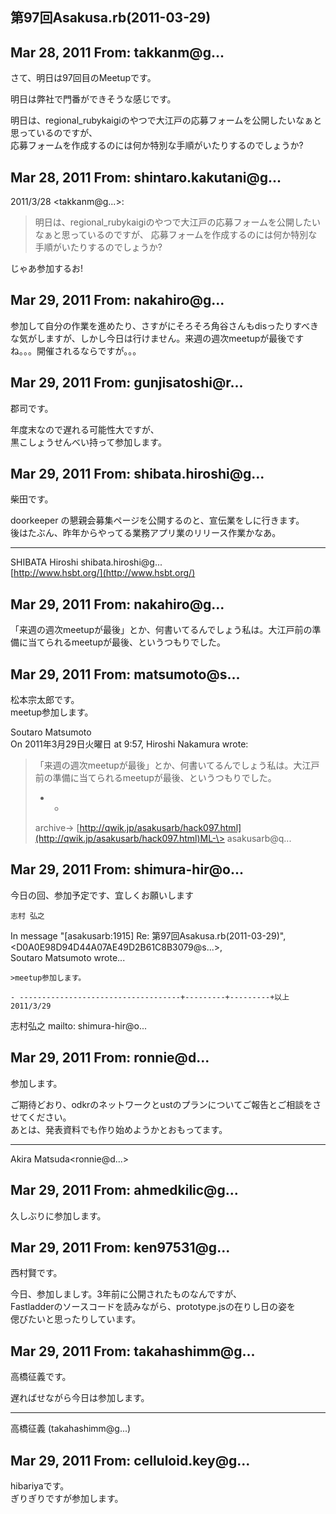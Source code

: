 ## 第97回Asakusa.rb(2011-03-29)

## Mar 28, 2011 From: takkanm@g...

さて、明日は97回目のMeetupです。

明日は弊社で門番ができそうな感じです。

明日は、regional\_rubykaigiのやつで大江戸の応募フォームを公開したいなぁと思っているのですが、  
応募フォームを作成するのには何か特別な手順がいたりするのでしょうか?

## Mar 28, 2011 From: shintaro.kakutani@g...

2011/3/28 \<takkanm@g...\>:

> 明日は、regional\_rubykaigiのやつで大江戸の応募フォームを公開したいなぁと思っているのですが、 応募フォームを作成するのには何か特別な手順がいたりするのでしょうか?

じゃあ参加するお!

## Mar 29, 2011 From: nakahiro@g...

参加して自分の作業を進めたり、さすがにそろそろ角谷さんもdisったりすべきな気がしますが、しかし今日は行けません。来週の週次meetupが最後ですね。。。開催されるならですが。。。

## Mar 29, 2011 From: gunjisatoshi@r...

郡司です。

年度末なので遅れる可能性大ですが、  
黒こしょうせんべい持って参加します。

## Mar 29, 2011 From: shibata.hiroshi@g...

柴田です。

doorkeeper の懇親会募集ページを公開するのと、宣伝業をしに行きます。  
後はたぶん、昨年からやってる業務アプリ業のリリース作業かなあ。

* * *

SHIBATA Hiroshi shibata.hiroshi@g...  
[http://www.hsbt.org/](http://www.hsbt.org/)

## Mar 29, 2011 From: nakahiro@g...

「来週の週次meetupが最後」とか、何書いてるんでしょう私は。大江戸前の準備に当てられるmeetupが最後、というつもりでした。

## Mar 29, 2011 From: matsumoto@s...

松本宗太郎です。  
meetup参加します。

Soutaro Matsumoto  
On 2011年3月29日火曜日 at 9:57, Hiroshi Nakamura wrote:

> 「来週の週次meetupが最後」とか、何書いてるんでしょう私は。大江戸前の準備に当てられるmeetupが最後、というつもりでした。
> 
> - -
> 
> archive-\> [http://qwik.jp/asakusarb/hack097.html](http://qwik.jp/asakusarb/hack097.html)ML-\> asakusarb@q...
## Mar 29, 2011 From: shimura-hir@o...

今日の回、参加予定です、宜しくお願いします

    志村 弘之

In message "[asakusarb:1915] Re: 第97回Asakusa.rb(2011-03-29)",   
\<D0A0E98D94D44A07AE49D2B61C8B3079@s...\>,   
Soutaro Matsumoto wrote...

    >meetup参加します。

    - ------------------------------------+---------+---------+以上 2011/3/29

志村弘之 mailto: shimura-hir@o...

## Mar 29, 2011 From: ronnie@d...

参加します。

ご期待どおり、odkrのネットワークとustのプランについてご報告とご相談をさせてください。  
あとは、発表資料でも作り始めようかとおもってます。

* * *

Akira Matsuda\<ronnie@d...\>

## Mar 29, 2011 From: ahmedkilic@g...

久しぶりに参加します。

## Mar 29, 2011 From: ken97531@g...

西村賢です。

今日、参加しましす。3年前に公開されたものなんですが、  
Fastladderのソースコードを読みながら、prototype.jsの在りし日の姿を  
偲びたいと思ったりしています。

## Mar 29, 2011 From: takahashimm@g...

高橋征義です。

遅ればせながら今日は参加します。

* * *

高橋征義 (takahashimm@g...)

## Mar 29, 2011 From: celluloid.key@g...

hibariyaです。  
ぎりぎりですが参加します。

